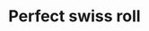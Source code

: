 ---
title: Perfect swiss roll
favorite: true
source: The Guardian
source_url: https://www.theguardian.com/lifeandstyle/wordofmouth/2017/mar/23/how-to-bake-the-perfect-swiss-roll-felicity-cloake
yield: 8
active_time: 30
total_time: 60
tags: 
  - dessert
ingredients: |-
  * 50 g butter 
  * 130 g plain flour, sifted 
  * 1/4 tsp fine salt 
  * 4 eggs 
  * 125 g caster sugar plus 2 tbsp extra for sprinkling 
  * Dash of vanilla extract 
  * Jar of jam of your choice 
instructions: |-
  * Melt the butter in a small pan and set aside. Grease and line a tin roughly 30cm x 21cm and heat the oven to 350°. 
  * Sift the flour into a mixing bowl from a height (don’t be tempted to skip this step). Add the salt. 
  * Separate the eggs into two medium bowls and add the caster sugar and vanilla to the yolks. Whip the whites to soft peaks using a hand whisk or electric beaters, then whisk the yolks and sugar until pale and voluminous (doing it this way round means you don’t have to wash the whisk). Whisk in the butter. 
  * Fold the flour into the yolks, being careful to keep as much air as possible in the mixture, then fold in a little of the whites to loosen the mixture, then fold in the rest. 
  * Tip into the tin and tilt to cover, then lift and drop the tin on to the workspace a couple of times to get rid of any air bubbles. Bake for about 10-12 minutes until golden and springy to the touch. 
  * Meanwhile, cut a piece of greaseproof a little larger than the tin and dust with the extra sugar. 
  * Loosen the sponge round the edges and then invert on to the paper with one of the short sides facing you. Trim the edges with a bread knife to neaten, then score a line about 1cm across the side closest to you. 
  * Roll up as tightly as possible, rolling the paper in with it. Leave rolled up tightly until cool, then unwrap and spread with jam and roll back up without the paper. 
---